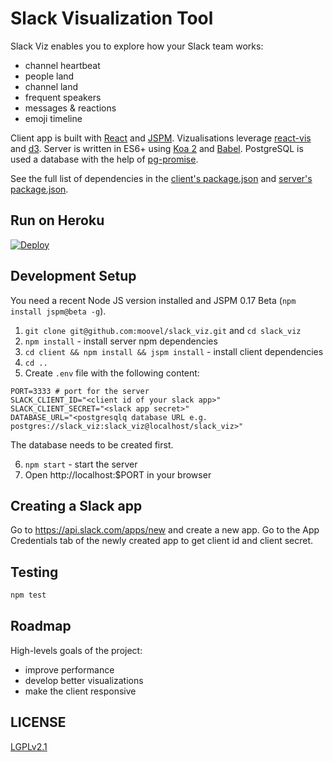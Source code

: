 # Slack Visualization Tool

Slack Viz enables you to explore how your Slack team works:

 - channel heartbeat
 - people land
 - channel land
 - frequent speakers
 - messages & reactions
 - emoji timeline

Client app is built with [React](https://facebook.github.io/react/) and [JSPM](http://jspm.io/). Vizualisations leverage [react-vis](https://github.com/uber/react-vis) and [d3](https://d3js.org/). Server is written in ES6+ using [Koa 2](https://github.com/koajs/koa) and [Babel](https://babeljs.io/). PostgreSQL is used a database with the help of [pg-promise](https://www.npmjs.com/package/pg-promise).

See the full list of dependencies in the [client's package.json](package.json) and [server's package.json](client/package.json).

## Run on Heroku

[![Deploy](https://www.herokucdn.com/deploy/button.svg)](https://heroku.com/deploy?template=https://github.com/moovel/slack_viz/tree/master)

## Development Setup

You need a recent Node JS version installed and JSPM 0.17 Beta (`npm install jspm@beta -g`).

1. `git clone git@github.com:moovel/slack_viz.git` and `cd slack_viz`
2. `npm install` - install server npm dependencies
3. `cd client && npm install && jspm install` - install client dependencies
4. `cd ..`
5. Create `.env` file with the following content:

```
PORT=3333 # port for the server
SLACK_CLIENT_ID="<client id of your slack app>"
SLACK_CLIENT_SECRET="<slack app secret>"
DATABASE_URL="<postgresqlq database URL e.g. postgres://slack_viz:slack_viz@localhost/slack_viz>"
```

The database needs to be created first.

6. `npm start` - start the server
7.  Open http://localhost:$PORT in your browser

## Creating a Slack app

Go to https://api.slack.com/apps/new and create a new app. Go to the App Credentials tab of the newly created app to get client id and client secret.

## Testing

```sh
npm test
```

## Roadmap

High-levels goals of the project:

- improve performance
- develop better visualizations
- make the client responsive

## LICENSE

[LGPLv2.1](LICENSE)
